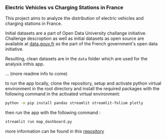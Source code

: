 ### Electric Vehicles vs Charging Stations in France

This project aims to analyze the distribution of electric vehicles and charging stations in France.  

Initial datasets are a part of Open Data University challange initiative. Challenge descroption as well as initial datasets as open source are available at [data.gouv.fr](https://defis.data.gouv.fr/defis/65a923a083cf5f728c9934b3/) as the part of the French government's open data initiative.  

Resulting, clean datasets are in the `data` folder which are used for the analysis inthis app.  

... (more readme info to come)  

to run the app locally, clone the repository, setup and activate python virtual environment in the root directory and install the required packages with the following command in the activated virtual environment:

```bash
python -m pip install pandas streamlit streamlit-folium plotly
```

then run the app with the following command :

```bash
streamlit run map_dashboard.py
```

more information can be found in this [repository](https://github.com/svvoii/map-dashboard)  

